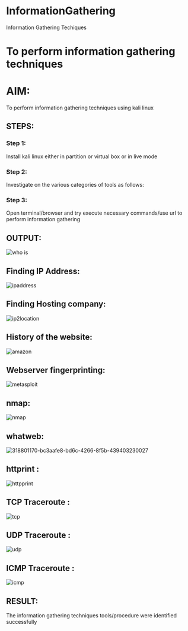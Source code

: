 # InformationGathering
Information Gathering Techiques

# To perform information gathering techniques

# AIM:

To perform information gathering techniques using kali linux 

## STEPS:

### Step 1:

Install kali linux either in partition or virtual box or in live mode

### Step 2:

Investigate on the various categories of tools as follows:

### Step 3:
Open terminal/browser and try execute necessary commands/use url to perform information gathering


## OUTPUT:
![who is](https://github.com/viswapriyaG/InformationGathering/assets/131427787/e9e42b8c-14dc-4d4d-9e8f-d22684894734)

## Finding IP Address:
![ipaddress](https://github.com/viswapriyaG/InformationGathering/assets/131427787/f85e815c-62e8-4e88-bc85-d2b0bda8a623)

## Finding Hosting company:
![ip2location](https://github.com/viswapriyaG/InformationGathering/assets/131427787/a177b9a5-ebc0-4e23-a27e-4ee10a4829bc)

## History of the website:
![amazon](https://github.com/viswapriyaG/InformationGathering/assets/131427787/f347b8b7-09ee-4d28-a7e7-1a20995255ad)

## Webserver fingerprinting:
![metasploit](https://github.com/viswapriyaG/InformationGathering/assets/131427787/4becc5b1-643f-4fbb-8e39-dae44b8cbf0e)

## nmap:
![nmap](https://github.com/viswapriyaG/InformationGathering/assets/131427787/6a9da204-ddd2-4f3d-aabe-d67e0bd63bf5)

## whatweb:
![318801170-bc3aafe8-bd6c-4266-8f5b-439403230027](https://github.com/viswapriyaG/InformationGathering/assets/131427787/eab8b483-4e74-4c3d-b9f9-aa0099a9319b)

## httprint :
![httpprint](https://github.com/viswapriyaG/InformationGathering/assets/131427787/736c6b71-3aa6-4942-aa5f-74fa01e7cc4e)

## TCP Traceroute :
![tcp](https://github.com/viswapriyaG/InformationGathering/assets/131427787/c5d28cac-8ecb-46e3-9173-b8a99effeb67)

## UDP Traceroute :
![udp](https://github.com/viswapriyaG/InformationGathering/assets/131427787/02ede43a-9382-4e0b-8f62-14a8eade7d4d)

## ICMP Traceroute :
![icmp](https://github.com/viswapriyaG/InformationGathering/assets/131427787/e0a71c75-bfeb-44a6-a807-0dbce4ce4317)


## RESULT:
The information gathering techniques tools/procedure were  identified successfully
